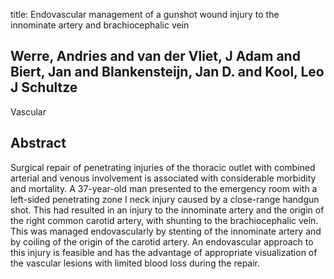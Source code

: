 title: Endovascular management of a gunshot wound injury to the innominate artery and brachiocephalic vein

## Werre, Andries and van der Vliet, J Adam and Biert, Jan and Blankensteijn, Jan D. and Kool, Leo J Schultze
Vascular


## Abstract
Surgical repair of penetrating injuries of the thoracic outlet with combined arterial and venous involvement is associated with considerable morbidity and mortality. A 37-year-old man presented to the emergency room with a left-sided penetrating zone I neck injury caused by a close-range handgun shot. This had resulted in an injury to the innominate artery and the origin of the right common carotid artery, with shunting to the brachiocephalic vein. This was managed endovascularly by stenting of the innominate artery and by coiling of the origin of the carotid artery. An endovascular approach to this injury is feasible and has the advantage of appropriate visualization of the vascular lesions with limited blood loss during the repair.


